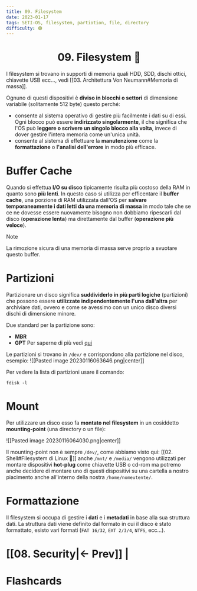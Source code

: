 ```yaml
---
title: 09. Filesystem
date: 2023-01-17
tags: SETI-OS, filesystem, partiotion, file, directory
difficulty: 🟢
---
```


<h1  style="text-align: center;">  09. Filesystem 📂 </h1> 

I filesystem si trovano in supporti di memoria quali HDD, SDD, dischi ottici, chiavette USB ecc..., vedi [[03. Architettura Von Neumann#Memoria di massa]].

Ognuno di questi dispositivi è **diviso in blocchi o settori** di dimensione variabile (solitamente 512 byte) questo perché:
- consente al sistema operativo di gestire più facilmente i dati su di essi. Ogni blocco può essere **indirizzato singolarmente**, il che significa che l'OS può **leggere o scrivere un singolo blocco alla volta**, invece di dover gestire l'intera memoria come un'unica unità. 
- consente al sistema di effettuare la **manutenzione** come la **formattazione** o **l'analisi dell'errore** in modo più efficace.

# Buffer Cache

Quando si effettua **I/O su disco** tipicamente risulta più costoso della RAM in quanto sono **più lenti**.
In questo caso si utilizza per efficentare il **buffer cache**, una porzione di RAM utilizzata dall'OS per **salvare temporaneamente i dati letti da una memoria di massa** in modo tale che se ce ne dovesse essere nuovamente bisogno non dobbiamo ripescarli dal disco (**operazione lenta**) ma direttamente dal buffer (**operazione più veloce**).

>[!note] 
>La rimozione sicura di una memoria di massa serve proprio a svuotare questo buffer.


# Partizioni

Partizionare un disco significa **suddividerlo in più parti logiche** (partizioni) che possono essere **utilizzate indipendentemente l'una dall'altra** per archiviare dati, ovvero e come se avessimo con un unico disco diversi dischi di dimensione minore.

Due standard per la partizione sono:
- **MBR**
- **GPT**
Per saperne di più vedi [qui](https://wiki.archlinux.org/title/partitioning)

Le partizioni si trovano in `/dev/` e corrispondono alla partizione nel disco, esempio:
![[Pasted image 20230116063646.png|center]]

Per vedere la lista di partizioni usare il comando:
```shell
fdisk -l
```

# Mount 

Per utilizzare un disco esso fa **montato nel filesystem** in un cosiddetto **mounting-point** (una directory o un file):

![[Pasted image 20230116064030.png|center]]


Il mounting-point non è sempre `/dev/`, come abbiamo visto qui: [[02. Shell#Filesystem di Linux 🐧]] anche `/mnt/` e `/media/` vengono utilizzati per montare dispositivi **hot-plug** come chiavette USB o cd-rom ma potremo anche decidere di montare uno di questi dispositivi su una cartella a nostro piacimento anche all'interno della nostra `/home/nomeutente/`.

# Formattazione

Il filesystem si occupa di gestire i **dati** e i **metadati** in base alla sua struttura dati.
La struttura dati viene definito dal formato in cui il disco è stato formattato, esisto vari formati (`FAT 16/32`, `EXT 2/3/4`, `NTFS`, ecc...).




# [[08. Security|← Prev]] |






# Flashcards

